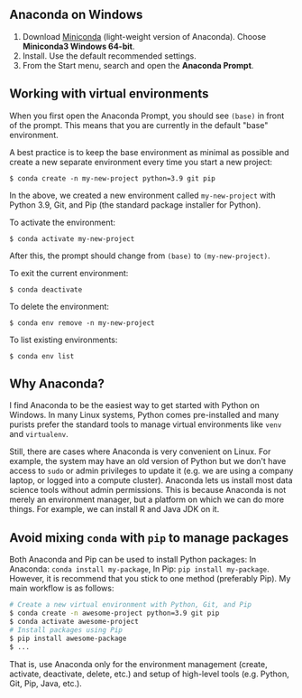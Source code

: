 ## Anaconda on Windows

1. Download [Miniconda](https://docs.conda.io/en/latest/miniconda.html) (light-weight version of Anaconda). Choose **Miniconda3 Windows 64-bit**.
1. Install. Use the default recommended settings.
1. From the Start menu, search and open the **Anaconda Prompt**.

## Working with virtual environments

When you first open the Anaconda Prompt, you should see `(base)` in front of the prompt. This means that you are currently in the default "base" environment.

A best practice is to keep the base environment as minimal as possible and create a new separate environment every time you start a new project:
```console
$ conda create -n my-new-project python=3.9 git pip
```
In the above, we created a new environment called `my-new-project` with Python 3.9, Git, and Pip (the standard package installer for Python).

To activate the environment:
```console
$ conda activate my-new-project
```
After this, the prompt should change from `(base)` to `(my-new-project)`.

To exit the current environment:
```console
$ conda deactivate
```

To delete the environment:
```console
$ conda env remove -n my-new-project
```

To list existing environments:
```console
$ conda env list
```

## Why Anaconda?

I find Anaconda to be the easiest way to get started with Python on Windows. In many Linux systems, Python comes pre-installed and many purists prefer the standard tools to manage virtual environments like `venv` and `virtualenv`.

Still, there are cases where Anaconda is very convenient on Linux. For example,
the system may have an old version of Python but we don't have access to `sudo` or admin privileges to update it (e.g. we are using a company laptop, or logged into a compute cluster). Anaconda lets us install most data science tools without admin permissions.
This is because Anaconda is not merely an environment manager, but a platform on which we can do more things. For example, we can install R and Java JDK on it.

## Avoid mixing `conda` with `pip` to manage packages
Both Anaconda and Pip can be used to install Python packages: In Anaconda: `conda install my-package`, In Pip: `pip install my-package`.
However, it is recommend that you stick to one method (preferably Pip). My main workflow is as follows:

```bash
# Create a new virtual environment with Python, Git, and Pip
$ conda create -n awesome-project python=3.9 git pip
$ conda activate awesome-project
# Install packages using Pip
$ pip install awesome-package
$ ...
```

That is, use Anaconda only for the environment management (create, activate, deactivate, delete, etc.) and setup of high-level tools (e.g. Python, Git, Pip, Java, etc.).
